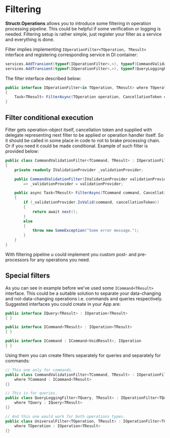 # Filtering

**Structr.Operations** allows you to introduce some filtering in operation processing pipeline. This could be helpful if some verification or logging is needed.
Filtering setup is rather simple, just register your filter as a service and everything is done.

Filter implies implementing `IOperationFilter<TOperation, TResult>` interface and registering corresponding service in DI container:

```csharp
services.AddTransient(typeof(IOperationFilter<,>), typeof(CommandValidationFilter<,>));
services.AddTransient(typeof(IOperationFilter<,>), typeof(QueryLoggingFilter<,>));
```

The filter interface described below:

```csharp
public interface IOperationFilter<in TOperation, TResult> where TOperation : IOperation<TResult>
{
    Task<TResult> FilterAsync(TOperation operation, CancellationToken cancellationToken, OperationHandlerDelegate<TResult> next);
}
```

## Filter conditional execution

Filter gets operation-object itself, cancellation token and supplied with delegate representing next filter to be applied or operation handler itself. So it should be called in some place in code to not to brake processing chain. Or if you need it could be made conditional. Example of such filter is provided below:

```csharp
public class CommandValidationFilter<TCommand, TResult> : IOperationFilter<TCommand, TResult> where TCommand : ICommand<TResult>
{
    private readonly IValidationProvider _validationProvider;

    public CommandValidationFilter(IValidationProvider validationProvider) 
        => _validationProvider = validationProvider;

    public async Task<TResult> FilterAsync(TCommand command, CancellationToken cancellationToken, OperationHandlerDelegate<TResult> next)
    {
        if (_validationProvider.IsValid(command, cancellationToken))
        {
            return await next();
        }
        else
        {
            throw new SomeException("Some error message.");
        }
    }
}
```

With filtering pipeline u could implement you custom post- and pre- processors for any operations you need.

## Special filters

As you can see in example before we've used some `ICommand<TResult>` interface. This could be a suitable solution to separate your data-changing and not-data-changing operations i.e. commands and queries respectively. Suggested interfaces you could create in your App are:

```csharp
public interface IQuery<TResult> : IOperation<TResult>
{ }

public interface ICommand<TResult> : IOperation<TResult>
{ }

public interface ICommand : ICommand<VoidResult>, IOperation
{ }
```

Using them you can create filters separately for queries and separately for commands:

```csharp
// This one only for commands.
public class CommandValidationFilter<TCommand, TResult> : IOperationFilter<TCommand, TResult> 
    where TCommand : ICommand<TResult>
{}

// This is for queries.
public class QueryLoggingFilter<TQuery, TResult> : IOperationFilter<TQuery, TResult> 
    where TQuery : IQuery<TResult>
{}

// And this one would work for both operations types.
public class UniversalFilter<TOperation, TResult> : IOperationFilter<TOperation, TResult> 
    where TOperation : IOperation<TResult>
{}
```